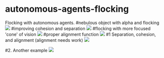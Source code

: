 # autonomous-agents-flocking
Flocking with autonomous agents.
#nebulous object with alpha and flocking
<img src="https://media.giphy.com/media/26gJArv5fZdqtEh6U/giphy.gif"/>
#improving cohesion and separation
<img src="https://media.giphy.com/media/3oz8xvshs2odTEl96M/giphy.gif"/>
#flocking with more focused 'cone' of vision 
<img src="https://media.giphy.com/media/l2SpRfoTxpAm9zLBm/giphy.gif"/>
#proper alignment function
<img src="https://media.giphy.com/media/3o6Zt8s2fAQwJ2bzu8/giphy.gif"/>
#1 Separation, cohesion, and alignment (alignment needs work)
<img src="https://media.giphy.com/media/26uf6Cww6a8WIJ1kc/giphy.gif"/>

#2. Another example
<img src="https://media.giphy.com/media/d1FL0Yyg7mNU2WfC/giphy.gif"/>
